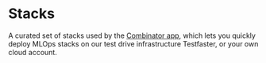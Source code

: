 # Stacks

A curated set of stacks used by the [Combinator app](https://app.combinator.ml), which lets you quickly deploy MLOps stacks on our test drive infrastructure Testfaster, or your own cloud account.
